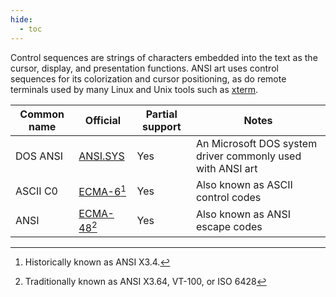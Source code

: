 ```yaml
---
hide:
  - toc
---
```

Control sequences are strings of characters embedded into the text as the cursor, display, and presentation functions. ANSI art uses control sequences for its colorization and cursor positioning, as do remote terminals used by many Linux and Unix tools such as [xterm](https://invisible-island.net/xterm/).

| Common name | Official | Partial support | Notes |
| -- | -- | -- | -- |
| DOS ANSI | [ANSI.SYS](https://msdn.microsoft.com/en-us/library/cc722862.aspx) | Yes | An Microsoft DOS system driver commonly used with ANSI art |
| ASCII C0 | [ECMA-6](https://www.ecma-international.org/publications-and-standards/standards/ecma-6/)[^1] | Yes | Also known as ASCII control codes |
| ANSI | [ECMA-48](https://www.ecma-international.org/publications-and-standards/standards/ecma-48/)[^2] | Yes | Also known as ANSI escape codes |

[^1]: Historically known as ANSI X3.4.
[^2]: Traditionally known as ANSI X3.64, VT-100, or ISO 6428